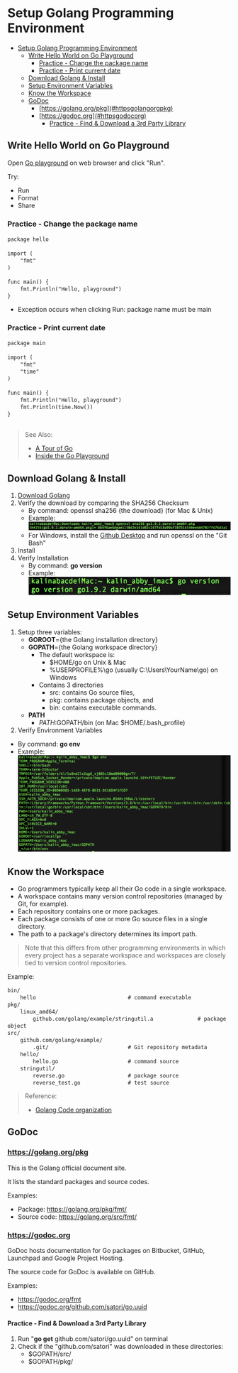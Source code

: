 Setup Golang Programming Environment
===

- [Setup Golang Programming Environment](#setup-golang-programming-environment)
    - [Write Hello World on Go Playground](#write-hello-world-on-go-playground)
        - [Practice - Change the package name](#practice---change-the-package-name)
        - [Practice - Print current date](#practice---print-current-date)
    - [Download Golang & Install](#download-golang-install)
    - [Setup Environment Variables](#setup-environment-variables)
    - [Know the Workspace](#know-the-workspace)
    - [GoDoc](#godoc)
        - [https://golang.org/pkg](#httpsgolangorgpkg)
        - [https://godoc.org](#httpsgodocorg)
            - [Practice - Find & Download a 3rd Party Library](#practice---find-download-a-3rd-party-library)


Write Hello World on Go Playground
---
Open [Go playground](https://play.golang.org/) on web browser and click "Run". 

Try:
- Run
- Format
- Share


### Practice - Change the package name
```
package hello

import (
	"fmt"
)

func main() {
	fmt.Println("Hello, playground")
}
```
- Exception occurs when clicking Run: package name must be main

### Practice - Print current date
```
package main

import (
	"fmt"
	"time"
)

func main() {
	fmt.Println("Hello, playground")
	fmt.Println(time.Now())
}
 
```
> See Also: 
>    - [A Tour of Go](https://tour.golang.org/welcome/1)
>    - [Inside the Go Playground](https://blog.golang.org/playground)


Download Golang & Install
---
1. [Download Golang](https://golang.org/dl/) 
2. Verify the download by comparing the SHA256 Checksum
    - By command: openssl sha256 {the download} (for Mac & Unix)
    - Example: ![Golang download Checksum](img/00-download-checksum.png)
    - For Windows, install the [Github Desktop](https://desktop.github.com/) and run openssl on the "Git Bash"
3. Install 
4. Verify Installation
    - By command: **go version**
    - Example: ![go version](img/00-go-version.png)


Setup Environment Variables
---
1. Setup three variables:
    - **GOROOT**={the Golang installation directory}
    - **GOPATH**={the Golang workspace directory}
        - The default workspace is:
            - $HOME/go on Unix & Mac
            - %USERPROFILE%\go (usually C:\Users\YourName\go) on Windows
        - Contains 3 directories
            - src: contains Go source files,
            - pkg: contains package objects, and
            - bin: contains executable commands.
    - **PATH**
        - $PATH:$GOPATH/bin (on Mac $HOME/.bash_profile) 
2. Verify Environment Variables
- By command: **go env**
- Example: ![go env](img/00-go-env.png)



Know the Workspace
---

- Go programmers typically keep all their Go code in a single workspace.
- A workspace contains many version control repositories (managed by Git, for example).
- Each repository contains one or more packages.
- Each package consists of one or more Go source files in a single directory.
- The path to a package's directory determines its import path.
> Note that this differs from other programming environments in which every project has a separate workspace and workspaces are closely tied to version control repositories.


Example:
```
bin/
    hello                             # command executable
pkg/
    linux_amd64/
        github.com/golang/example/stringutil.a              # package object
src/
    github.com/golang/example/
        .git/                         # Git repository metadata
    hello/
        hello.go                      # command source
    stringutil/
        reverse.go                    # package source
        reverse_test.go               # test source
```

> Reference:
> - [Golang Code organization](https://golang.org/doc/code.html#Organization)




GoDoc
---

### https://golang.org/pkg

This is the Golang official document site. 

It lists the standard packages and source codes.

Examples:

- Package: https://golang.org/pkg/fmt/
- Source code: https://golang.org/src/fmt/ 

### https://godoc.org

GoDoc hosts documentation for Go packages on Bitbucket, GitHub, Launchpad and Google Project Hosting.

The source code for GoDoc is available on GitHub.

Examples:
- https://godoc.org/fmt 
- https://godoc.org/github.com/satori/go.uuid 

#### Practice - Find & Download a 3rd Party Library
1. Run "**go get** github.com/satori/go.uuid" on terminal
2. Check if the "github.com/satori" was downloaded in these directories:
    - $GOPATH/src/
    - $GOPATH/pkg/





